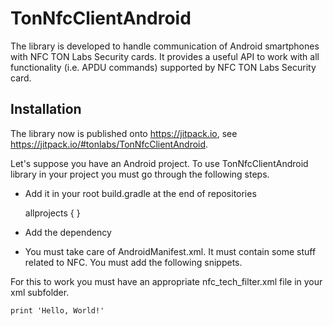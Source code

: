 # TonNfcClientAndroid

The library is developed to handle communication of Android smartphones with NFC TON Labs Security cards. It provides a useful API to work with all functionality (i.e. APDU commands) supported by NFC TON Labs Security card.

## Installation

The library now is published onto  https://jitpack.io, see https://jitpack.io/#tonlabs/TonNfcClientAndroid.

Let's suppose you have an Android project. To use TonNfcClientAndroid library in your project you must go through the following steps.

+ Add it in your root build.gradle at the end of repositories

	allprojects {
	}

+ Add the dependency

+ You must take care of AndroidManifest.xml. It must contain some stuff related to NFC. You must add the following snippets.

For this to work you must have an appropriate nfc_tech_filter.xml file in your xml subfolder.

    print 'Hello, World!'
